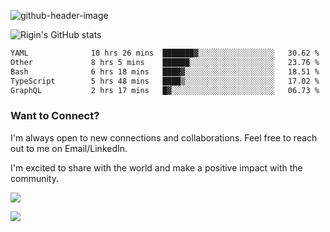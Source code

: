 
![github-header-image](https://github.com/riginoommen/riginoommen/assets/3840244/889cae65-df55-4cda-86cc-bf21bf1f2e96)

![Rigin's GitHub stats](https://github-readme-stats.vercel.app/api?username=riginoommen\&show_icons=true\&show=reviews,discussions_started,discussions_answered,prs_merged,prs_merged_percentage)


<!--START_SECTION:waka-->

```txt
YAML              10 hrs 26 mins  ███████▓░░░░░░░░░░░░░░░░░   30.62 %
Other             8 hrs 5 mins    ██████░░░░░░░░░░░░░░░░░░░   23.76 %
Bash              6 hrs 18 mins   ████▓░░░░░░░░░░░░░░░░░░░░   18.51 %
TypeScript        5 hrs 48 mins   ████▒░░░░░░░░░░░░░░░░░░░░   17.02 %
GraphQL           2 hrs 17 mins   █▓░░░░░░░░░░░░░░░░░░░░░░░   06.73 %
```

<!--END_SECTION:waka-->

### Want to Connect?

I'm always open to new connections and collaborations. Feel free to reach out to me on Email/LinkedIn.

I'm excited to share with the world and make a positive impact with the community.

![](https://komarev.com/ghpvc/?username=riginoommen)

![](https://hit.yhype.me/github/profile?user_id=3840244)

